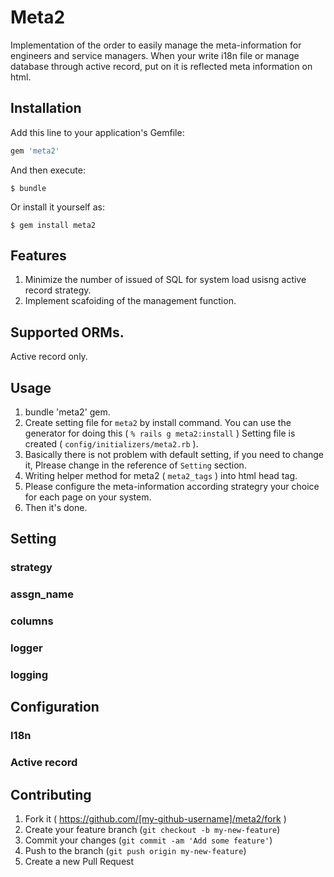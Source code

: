 # Meta2

Implementation of the order to easily manage the meta-information for engineers and service managers. When your write i18n file or manage database through active record, put on it is reflected meta information on html.

## Installation

Add this line to your application's Gemfile:

```ruby
gem 'meta2'
```

And then execute:

    $ bundle

Or install it yourself as:

    $ gem install meta2

## Features ##

1. Minimize the number of issued of SQL for system load usisng active record strategy.
2. Implement scafoiding of the management function.


## Supported ORMs. ##

Active record only.


## Usage ##

1. bundle 'meta2' gem.
2. Create setting file for `meta2` by install command. You can use the generator for doing this ( `% rails g meta2:install` ) Setting file is created ( `config/initializers/meta2.rb` ).
3. Basically there is not problem with default setting, if you need to change it, Plrease change in the reference of `Setting` section.
4. Writing helper method for meta2 ( `meta2_tags` ) into html head tag.
5. Please configure the meta-information according strategry your choice for each page on your system.
6. Then it's done.

## Setting ##

### strategy ###

### assgn_name ###

### columns ###

### logger ###

### logging ###

## Configuration ##

### I18n ###

### Active record ###


## Contributing

1. Fork it ( https://github.com/[my-github-username]/meta2/fork )
2. Create your feature branch (`git checkout -b my-new-feature`)
3. Commit your changes (`git commit -am 'Add some feature'`)
4. Push to the branch (`git push origin my-new-feature`)
5. Create a new Pull Request
